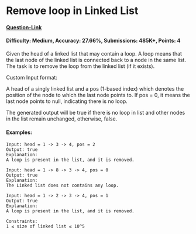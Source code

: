 # Remove loop in Linked List
#### [Question-Link](https://www.geeksforgeeks.org/problems/remove-loop-in-linked-list/1)
#### Difficulty: Medium, Accuracy: 27.66%, Submissions: 485K+, Points: 4

Given the head of a linked list that may contain a loop. A loop means that the last node of the linked list is connected back to a node in the same list. The task is to remove the loop from the linked list (if it exists).

Custom Input format:

A head of a singly linked list and a pos (1-based index) which denotes the position of the node to which the last node points to. If pos = 0, it means the last node points to null, indicating there is no loop.

The generated output will be true if there is no loop in list and other nodes in the list remain unchanged, otherwise, false.

#### Examples:
```
Input: head = 1 -> 3 -> 4, pos = 2
Output: true
Explanation:
A loop is present in the list, and it is removed.
```
```
Input: head = 1 -> 8 -> 3 -> 4, pos = 0
Output: true
Explanation: 
The Linked list does not contains any loop. 
```
```
Input: head = 1 -> 2 -> 3 -> 4, pos = 1
Output: true
Explanation: 
A loop is present in the list, and it is removed.
```
```
Constraints:
1 ≤ size of linked list ≤ 10^5
```
